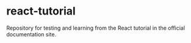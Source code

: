 # react-tutorial
Repository for testing and learning from the React tutorial in the official documentation site.
